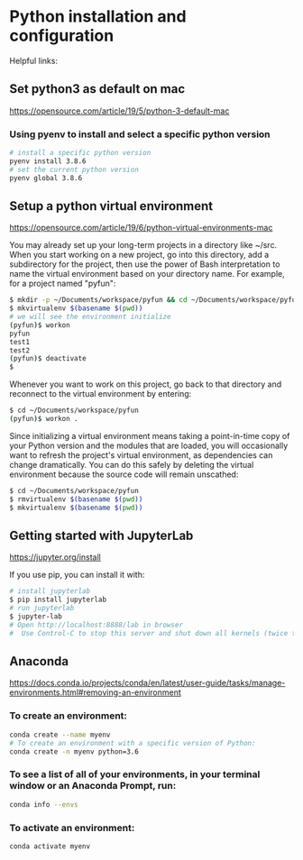 # Python installation and configuration
Helpful links:

## Set python3 as default on mac
https://opensource.com/article/19/5/python-3-default-mac


### Using pyenv to install and select a specific python version
```bash
# install a specific python version
pyenv install 3.8.6
# set the current python version
pyenv global 3.8.6
```

## Setup a python virtual environment
https://opensource.com/article/19/6/python-virtual-environments-mac

You may already set up your long-term projects in a directory like ~/src. When you start working on a new project, go into this directory, add a subdirectory for the project, then use the power of Bash interpretation to name the virtual environment based on your directory name. For example, for a project named "pyfun":

```bash
$ mkdir -p ~/Documents/workspace/pyfun && cd ~/Documents/workspace/pyfun
$ mkvirtualenv $(basename $(pwd))
# we will see the environment initialize
(pyfun)$ workon
pyfun
test1
test2
(pyfun)$ deactivate
$
```

Whenever you want to work on this project, go back to that directory and reconnect to the virtual environment by entering:

```bash
$ cd ~/Documents/workspace/pyfun
(pyfun)$ workon .
```

Since initializing a virtual environment means taking a point-in-time copy of your Python version and the modules that are loaded, you will occasionally want to refresh the project's virtual environment, as dependencies can change dramatically. You can do this safely by deleting the virtual environment because the source code will remain unscathed:

```bash
$ cd ~/Documents/workspace/pyfun
$ rmvirtualenv $(basename $(pwd))
$ mkvirtualenv $(basename $(pwd))
```

## Getting started with JupyterLab
https://jupyter.org/install

If you use pip, you can install it with:
```bash
# install jupyterlab
$ pip install jupyterlab
# run jupyterlab
$ jupyter-lab
# Open http://localhost:8888/lab in browser
#  Use Control-C to stop this server and shut down all kernels (twice to skip confirmation).
```
## Anaconda
https://docs.conda.io/projects/conda/en/latest/user-guide/tasks/manage-environments.html#removing-an-environment

### To create an environment:

```bash
conda create --name myenv
# To create an environment with a specific version of Python:
conda create -n myenv python=3.6
```

### To see a list of all of your environments, in your terminal window or an Anaconda Prompt, run:

```bash
conda info --envs
```

### To activate an environment: 

```bash
conda activate myenv
```

